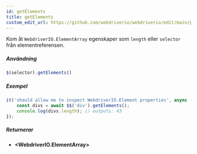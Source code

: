 ```yaml
---
id: getElements
title: getElements
custom_edit_url: https://github.com/webdriverio/webdriverio/edit/main/packages/webdriverio/src/commands/element/getElements.ts
---
```


Kom åt `WebdriverIO.ElementArray` egenskaper som `length` eller `selector` från elementreferensen.

##### Användning

```js
$(selector).getElements()
```

##### Exempel

```ts title="getElements.ts"
it('should allow me to inspect WebdriverIO.Element properties', async () => {
    const divs = await $$('div').getElements();
    console.log(divs.length); // outputs: 43
});
```

##### Returnerar

- **&lt;WebdriverIO.ElementArray&gt;**